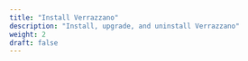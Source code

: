 ```yaml
---
title: "Install Verrazzano"
description: "Install, upgrade, and uninstall Verrazzano"
weight: 2
draft: false
---
```

